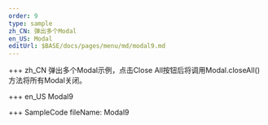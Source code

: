 ```yaml
--- 
order: 9
type: sample
zh_CN: 弹出多个Modal
en_US: Modal
editUrl: $BASE/docs/pages/menu/md/modal9.md
---
```


+++ zh_CN
弹出多个Modal示例，点击Close All按钮后将调用Modal.closeAll()方法将所有Modal关闭。
     
+++ en_US
Modal9

+++ SampleCode
fileName: Modal9
